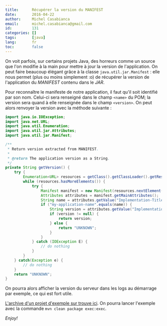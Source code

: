 ```yaml
---
title:      Récupérer la version du MANIFEST
date:       2016-04-22
author:     Michel Casabianca
email:      michel.casabianca@gmail.com
id:         131
categories: []
tags:       [java]
lang:       fr
toc:        false
---
```


On voit parfois, sur certains projets Java, des horreurs comme un source que l'on modifie à la main pour mettre à jour la version de l'application. On peut faire beaucoup élégant grâce à la classe `java.util.jar.Manifest` : elle nous permet (plus ou moins simplement :o) de récupérer la version de l'application du *MANIFEST* contenu dans le *JAR*.

<!--more-->

Pour reconnaître le manifeste de notre application, il faut qu'il soit identifié par son nom. Celui-ci sera renseigné dans le champ `<name>` du POM; la version sera quand à elle renseignée dans le champ `<version>`. On peut alors renvoyer la version avec la méthode suivante :

```java
import java.io.IOException;
import java.net.URL;
import java.util.Enumeration;
import java.util.jar.Attributes;
import java.util.jar.Manifest;

/**
 * Return version extracted from MANIFEST.
 *
 * @return The application version as a String.
 */
private String getVersion() {
    try {
        Enumeration<URL> resources = getClass().getClassLoader().getResources("META-INF/MANIFEST.MF");
        while (resources.hasMoreElements()) {
            try {
                Manifest manifest = new Manifest(resources.nextElement().openStream());
                Attributes attributes = manifest.getMainAttributes();
                String name = attributes.getValue("Implementation-Title");
                if ("my-application-name".equals(name)) {
                    String version = attributes.getValue("Implementation-Version");
                    if (version != null) {
                        return version;
                    } else {
                        return "UNKNOWN";
                    }
                }
            } catch (IOException E) {
                // do nothing
            }
        }
    } catch(Exception e) {
        // do nothing
    }
    return "UNKNOWN";
}
```

On pourra alors afficher la version du serveur dans les logs au démarrage par exemple, ce qui est fort utile.

[L'archive d'un projet d'exemple sur trouve ici](/arc/version-from-manifest.zip). On pourra lancer l'exemple avec la commande `mvn clean package exec:exec`.

*Enjoy!*
